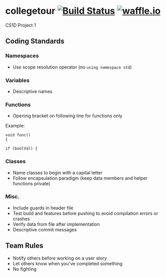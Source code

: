 # collegetour [![Build Status](https://travis-ci.com/brianclinkenbeard/collegetour.svg?token=YYjD2LYA5ynr5RiEDZiN&branch=master)](https://travis-ci.com/brianclinkenbeard/collegetour) [![waffle.io](https://img.shields.io/badge/waffle-io-78BDF2.svg)](https://waffle.io/brianclinkenbeard/collegetour)
CS1D Project 1

## Coding Standards

### Namespaces
* Use scope resolution operator (no `using namespace std`)

### Variables
* Descriptive names

### Functions
* Opening bracket on following line for functions only

Example:
```
void func()
{
```

```
if (boolVal) {
```

### Classes
* Name classes to begin with a capital letter
* Follow encapsulation paradigm (keep data members and helper functions private)

### Misc.
* Include guards in header file
* Test build and features before pushing to avoid compilation errors or crashes
* Verify data from file after implementation
* Descriptive commit messages

## Team Rules
* Notify others before working on a user story
* Let others know when you've completed something
* No fighting
